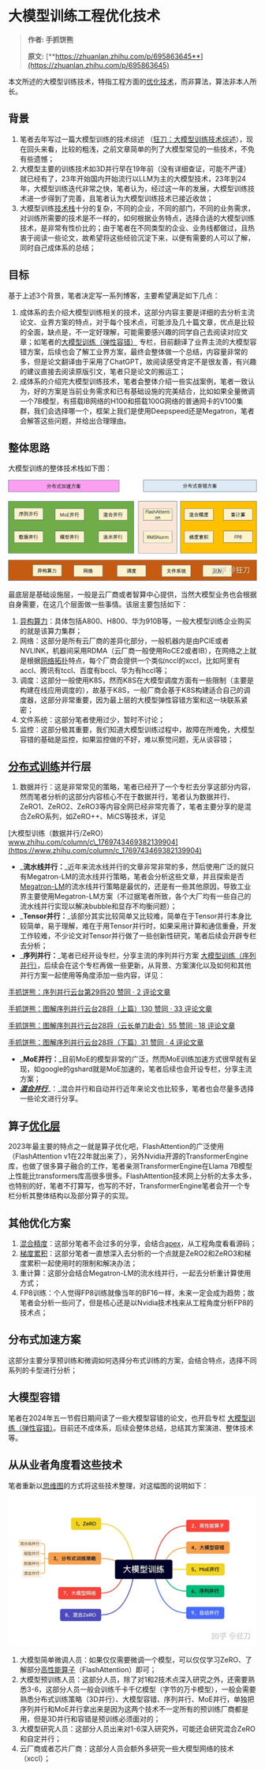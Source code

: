 # 大模型训练工程优化技术
> **作者: 手抓饼熊**
> 
> **原文:** [**https://zhuanlan.zhihu.com/p/695863645**](https://zhuanlan.zhihu.com/p/695863645)

本文所述的大模型训练技术，特指工程方面的[优化技术](https://zhida.zhihu.com/search?content_id=242766726&content_type=Article&match_order=1&q=%E4%BC%98%E5%8C%96%E6%8A%80%E6%9C%AF&zhida_source=entity)，而非算法，算法非本人所长。

背景
--

1.  笔者去年写过一篇大模型训练的技术综述 （[狂刀：大模型训练技术综述](https://zhuanlan.zhihu.com/p/654028620)），现在回头来看，比较的粗浅，之前文章简单的列了大模型常见的一些技术，不免有些遗憾；
2.  大模型主要的训练技术如3D并行早在19年前（没有详细查证，可能不严谨）就已经有了，23年开始国内开始流行以LLM为主的大模型技术，23年到24年，大模型训练迭代非常之快，笔者认为，经过这一年的发展，大模型训练技术进一步得到了完善，且笔者认为大模型训练技术已接近收敛；
3.  大模型训练[技术栈](https://zhida.zhihu.com/search?content_id=242766726&content_type=Article&match_order=1&q=%E6%8A%80%E6%9C%AF%E6%A0%88&zhida_source=entity)十分的复杂，不同的企业，不同的部门，不同的业务需求，对训练所需要的技术是不一样的，如何根据业务特点，选择合适的大模型训练技术，是非常有性价比的；由于笔者在不同类型的企业、业务线都做过，且热衷于阅读一些论文，故希望将这些经验沉淀下来，以便有需要的人可以了解，同时自己成体系的总结；

目标
--

基于上述3个背景，笔者决定写一系列博客，主要希望满足如下几点：

1.  成体系的去介绍大模型训练相关的技术，这部分内容主要是详细的去分析主流论文、业界方案的特点，对于每个技术点，可能涉及几十篇文章，优点是比较的全面，缺点是，不一定好理解，可能需要感兴趣的同学自己去阅读对应文章；如笔者的[大模型训练（弹性容错）](https://www.zhihu.com/column/c_1769393963856023553) 专栏，目前翻译了业界主流的大模型容错方案，后续也会了解工业界方案，最终会整体做一个总结，内容量非常的多，但是论文翻译由于采用了ChatGPT，故阅读感受肯定不是很友善，有兴趣的建议直接去阅读原版引文，笔者只是论文的搬运工；
2.  成体系的介绍完大模型训练技术，笔者会整体介绍一些实战案例，笔者一致认为，好的方案是当前业务需求和已有基础设施的完美结合，比如如果全量微调一个7B模型，有搭载IB网络的H100和搭载100G网络的普通网卡的V100集群，我们会选择哪一个，框架上我们是使用Deepspeed还是Megatron，笔者会解答这些问题，并给出合理理由。

整体思路
----

大模型训练的整体技术栈如下图：

![](1_大模型训练工程优化技术_image.jpg)

最底层是基础设施层，一般是云厂商或者智算中心提供，当然大模型业务也会根据自身需要，在这几个层面做一些事情。该层主要包括如下：

1.  [异构算力](https://zhida.zhihu.com/search?content_id=242766726&content_type=Article&match_order=1&q=%E5%BC%82%E6%9E%84%E7%AE%97%E5%8A%9B&zhida_source=entity)：具体包括A800、H800、华为910B等，一般大模型训练企业购买的就是该算力集群；
2.  网络：这部分是所有云厂商的差异化部分，一般机器内是由PCIE或者NVLINK，机器间采用RDMA（云厂商一般使用RoCE2或者IB），在网络之上就是根据[网络拓扑](https://zhida.zhihu.com/search?content_id=242766726&content_type=Article&match_order=1&q=%E7%BD%91%E7%BB%9C%E6%8B%93%E6%89%91&zhida_source=entity)特点，每个厂商会提供一个类似nccl的xccl，比如阿里有accl、腾讯有tccl、百度有bccl、华为有hccl等；
3.  调度：这部分一般使用K8S，然而K8S在大模型调度方面有一些限制（主要是构建在线应用调度的），故基于K8S，一般厂商会基于K8S构建适合自己的调度器，这部分非常重要，因为最上层的大模型弹性容错方案和这一块联系紧密；
4.  文件系统：这部分笔者使用过少，暂时不讨论；
5.  监控：这部分极其重要，我们知道大模型训练过程中，故障在所难免，大模型容错的基础是监控，如果监控做的不好，难以察觉问题，无从谈容错；

[分布式训练](https://zhida.zhihu.com/search?content_id=242766726&content_type=Article&match_order=1&q=%E5%88%86%E5%B8%83%E5%BC%8F%E8%AE%AD%E7%BB%83&zhida_source=entity)并行层
----------------------------------------------------------------------------------------------------------------------------------------------------------------------

1.  数据并行：这是非常常见的策略，笔者已经开了一个专栏去分享这部分内容，然而笔者分析的这部分内容核心不在于数据并行，笔者认为数据并行、ZeRO1、ZeRO2、ZeRO3等内容全网已经非常完善了，笔者主要分享的是混合ZeRO系列，如ZeRO++、MiCS等技术，详见

[大模型训练（数据并行/ZeRO）www.zhihu.com/column/c\_1769743469382139904](https://www.zhihu.com/column/c_1769743469382139904)

*   \_**流水线并行：**\_近年来流水线并行的文章非常非常的多，然后使用广泛的就只有Megatron-LM的流水线并行策略，笔者会分析这些文章，并且探索是否[Megatron-LM](https://zhida.zhihu.com/search?content_id=242766726&content_type=Article&match_order=2&q=Megatron-LM&zhida_source=entity)的流水线并行策略是最优的，还是有一些其他原因，导致工业界主要使用Megatron-LM方案（不过据笔者所致，各个大厂均有一些自己的流水线并行实现以解决bubble和显存不均衡问题）；
*   \_**Tensor并行：**\_该部分其实比较简单又比较难，简单在于Tensor并行本身比较简单，易于理解，难在于用Tensor并行时，如果采用计算和通信重叠，开发工作较难，不少论文对Tensor并行做了一些创新性研究，笔者后续会开辟专栏去分析；
*   \_**序列并行：**\_笔者已经开设专栏，分享主流的序列并行方案 [大模型训练（序列并行）](https://www.zhihu.com/column/c_1758860420298076160)，后续会在这个专栏再做一些更新，从背景、方案演化以及如何和其他并行方案一起使用等角度添加一些内容，详见：

[手抓饼熊：序列并行云台第29将20 赞同 · 2 评论文章](https://zhuanlan.zhihu.com/p/708670154)

[手抓饼熊：图解序列并行云台28将（上篇）130 赞同 · 33 评论文章](https://zhuanlan.zhihu.com/p/707204903)

[手抓饼熊：图解序列并行云台28将（云长单刀赴会）55 赞同 · 18 评论文章](https://zhuanlan.zhihu.com/p/707435411)

[手抓饼熊：图解序列并行云台28将（下篇）31 赞同 · 4 评论文章](https://zhuanlan.zhihu.com/p/707499928)

*   \_**MoE并行：**\_目前MoE的模型非常的广泛，然而MoE训练加速方式很早就有呈现，如google的gshard就是MoE加速的，笔者后续也会开设专栏，分享主流方案；
*   [_**混合并行**_](https://zhida.zhihu.com/search?content_id=242766726&content_type=Article&match_order=1&q=%E6%B7%B7%E5%90%88%E5%B9%B6%E8%A1%8C&zhida_source=entity)\_：\_混合并行和自动并行近年来论文也比较多，笔者也会尽量多选择一些论文进行分享。

算子[优化层](https://zhida.zhihu.com/search?content_id=242766726&content_type=Article&match_order=1&q=%E4%BC%98%E5%8C%96%E5%B1%82&zhida_source=entity)
-------------------------------------------------------------------------------------------------------------------------------------------------

2023年最主要的特点之一就是算子优化吧，FlashAttention的广泛使用（FlashAttention v1在22年就出来了），另外Nvidia开源的TransformerEngine库，也做了很多算子融合的工作，笔者亲测TransformerEngine在Llama 7B模型上性能比transformers库高很多很多。FlashAttention技术网上分析的太多太多，也特别的好，笔者不打算写，也写的不好，TransformerEngine笔者会开一个专栏分析其整体结构以及部分算子的实现。

其他优化方案
------

1.  [混合精度](https://zhida.zhihu.com/search?content_id=242766726&content_type=Article&match_order=1&q=%E6%B7%B7%E5%90%88%E7%B2%BE%E5%BA%A6&zhida_source=entity)：这部分笔者不会过多的分享，会结合[apex](https://zhida.zhihu.com/search?content_id=242766726&content_type=Article&match_order=1&q=apex&zhida_source=entity)，从工程角度看看源码；
2.  [梯度累积](https://zhida.zhihu.com/search?content_id=242766726&content_type=Article&match_order=1&q=%E6%A2%AF%E5%BA%A6%E7%B4%AF%E7%A7%AF&zhida_source=entity)：这部分笔者一直想深入去分析的一个点就是ZeRO2和ZeRO3和梯度累积一起使用时的限制和解决办法；
3.  重计算：这部分会结合Megatron-LM的流水线并行，一起去分析重计算使用方式；
4.  FP8训练：个人觉得FP8训练就像当年的BF16一样，未来一定会成为趋势；故笔者会分析一些问了，但是核心还是以Nvidia技术栈来从工程角度分析FP8的技术点；

分布式加速方案
-------

这部分主要分享预训练和微调如何选择分布式训练的方案，会结合特点，选择不同系列的卡型进行分析；

大模型容错
-----

笔者在2024年五一节假日期间读了一些大模型容错的论文，也开启专栏 [大模型训练（弹性容错）](https://www.zhihu.com/column/c_1769393963856023553)。目前还不成体系，后续会整体总结，总结其方案演进、整体技术等。

从从业者角度看这些技术
-----------

笔者重新以[思维图](https://zhida.zhihu.com/search?content_id=242766726&content_type=Article&match_order=1&q=%E6%80%9D%E7%BB%B4%E5%9B%BE&zhida_source=entity)的方式将这些技术整理，对这幅图的说明如下：

![](大模型训练工程优化技术_image.jpg)

1.  大模型简单微调人员：如果仅仅需要微调一个模型，可以仅仅学习ZeRO、了解部分[高性能算子](https://zhida.zhihu.com/search?content_id=242766726&content_type=Article&match_order=1&q=%E9%AB%98%E6%80%A7%E8%83%BD%E7%AE%97%E5%AD%90&zhida_source=entity)（FlashAttention）即可；
2.  大模型预训练人员：这部分人员，除了对1和2技术点深入研究之外，还需要熟悉3-6，这部分人员一般会训练千卡千亿模型（字节的万卡模型），一般会需要熟悉分布式训练策略（3D并行）、大模型容错、序列并行、MoE并行，单独把序列并行和MoE并行拿出来是因为这两个技术不一定所有的预训练厂商都是用，但是3D并行和容错是预训练必须面对的；
3.  大模型研究人员：这部分人员出来对1-6深入研究外，可能还会研究混合ZeRO和自定并行；
4.  云厂商或者芯片厂商：这部分人员会额外多研究一些大模型网络的技术（xccl）；